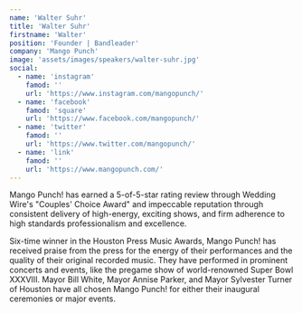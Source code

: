 ```yaml
---
name: 'Walter Suhr'
title: 'Walter Suhr'
firstname: 'Walter'
position: 'Founder | Bandleader'
company: 'Mango Punch'
image: 'assets/images/speakers/walter-suhr.jpg'
social:
  - name: 'instagram'
    famod: ''
    url: 'https://www.instagram.com/mangopunch/'
  - name: 'facebook'
    famod: 'square'
    url: 'https://www.facebook.com/mangopunch/'
  - name: 'twitter'
    famod: ''
    url: 'https://www.twitter.com/mangopunch/'
  - name: 'link'
    famod: ''
    url: 'https://www.mangopunch.com/'
---
```


Mango Punch! has earned a 5-of-5-star rating review through Wedding Wire's "Couples' Choice Award" and impeccable reputation through consistent delivery of high-energy, exciting shows, and firm adherence to high standards professionalism and excellence. 

Six-time winner in the Houston Press Music Awards, Mango Punch! has received praise from the press for the energy of their performances and the quality of their original recorded music. They have performed in prominent concerts and events, like the pregame show of world-renowned Super Bowl XXXVIII. Mayor Bill White, Mayor Annise Parker, and Mayor Sylvester Turner of Houston have all chosen Mango Punch! for either their inaugural ceremonies or major events.
